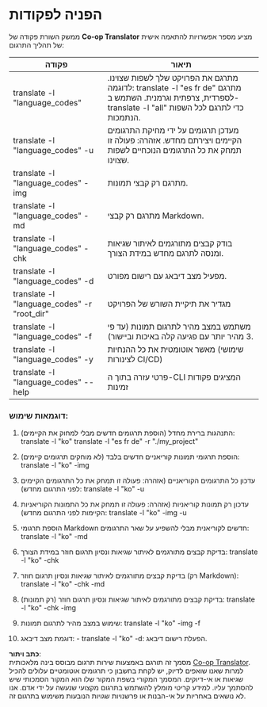 <!--
CO_OP_TRANSLATOR_METADATA:
{
  "original_hash": "b38d8f042530a4bc872def7cb2c141cd",
  "translation_date": "2025-06-12T11:30:37+00:00",
  "source_file": "getting_started/command-reference.md",
  "language_code": "he"
}
-->
# הפניה לפקודות  
ממשק השורת פקודה של **Co-op Translator** מציע מספר אפשרויות להתאמה אישית של תהליך התרגום:

פקודה                                       | תיאור  
----------------------------------------------|-------------------------------------------------------------------------------------------------------------------------------------------------------------------------------------------------------  
translate -l "language_codes"                 | מתרגם את הפרויקט שלך לשפות שצוינו. לדוגמה: translate -l "es fr de" מתרגם לספרדית, צרפתית וגרמנית. השתמש ב- translate -l "all" כדי לתרגם לכל השפות הנתמכות.  
translate -l "language_codes" -u              | מעדכן תרגומים על ידי מחיקת התרגומים הקיימים ויצירתם מחדש. אזהרה: פעולה זו תמחק את כל התרגומים הנוכחיים לשפות שצוינו.  
translate -l "language_codes" -img            | מתרגם רק קבצי תמונות.  
translate -l "language_codes" -md             | מתרגם רק קבצי Markdown.  
translate -l "language_codes" -chk            | בודק קבצים מתורגמים לאיתור שגיאות ומנסה לתרגם מחדש במידת הצורך.  
translate -l "language_codes" -d              | מפעיל מצב דיבאג עם רישום מפורט.  
translate -l "language_codes" -r "root_dir"   | מגדיר את תיקיית השורש של הפרויקט  
translate -l "language_codes" -f              | משתמש במצב מהיר לתרגום תמונות (עד פי 3 מהיר יותר עם פגיעה קלה באיכות וביישור).  
translate -l "language_codes" -y              | מאשר אוטומטית את כל ההנחיות (שימושי לצינורות CI/CD)  
translate -l "language_codes" --help          | פרטי עזרה בתוך ה-CLI המציגים פקודות זמינות  

### דוגמאות שימוש:  

  1. התנהגות ברירת מחדל (הוספת תרגומים חדשים מבלי למחוק את הקיימים):   translate -l "ko"    translate -l "es fr de" -r "./my_project"  

  2. הוספת תרגומי תמונות קוריאניים חדשים בלבד (לא מוחקים תרגומים קיימים):    translate -l "ko" -img  

  3. עדכון כל התרגומים הקוריאניים (אזהרה: פעולה זו תמחק את כל התרגומים הקיימים לפני התרגום מחדש):    translate -l "ko" -u  

  4. עדכון רק תמונות קוריאניות (אזהרה: פעולה זו תמחק את כל התמונות הקוריאניות הקיימות לפני התרגום מחדש):    translate -l "ko" -img -u  

  5. הוספת תרגומי Markdown חדשים לקוריאנית מבלי להשפיע על שאר התרגומים:    translate -l "ko" -md  

  6. בדיקת קבצים מתורגמים לאיתור שגיאות ונסיון תרגום חוזר במידת הצורך: translate -l "ko" -chk  

  7. בדיקת קבצים מתורגמים לאיתור שגיאות ונסיון תרגום חוזר (רק Markdown): translate -l "ko" -chk -md  

  8. בדיקת קבצים מתורגמים לאיתור שגיאות ונסיון תרגום חוזר (רק תמונות): translate -l "ko" -chk -img  

  9. שימוש במצב מהיר לתרגום תמונות:    translate -l "ko" -img -f  

  10. דוגמת מצב דיבאג: - translate -l "ko" -d: הפעלת רישום דיבאג.

**כתב ויתור**:  
מסמך זה תורגם באמצעות שירות תרגום מבוסס בינה מלאכותית [Co-op Translator](https://github.com/Azure/co-op-translator). למרות שאנו שואפים לדיוק, יש לקחת בחשבון כי תרגומים אוטומטיים עלולים להכיל שגיאות או אי-דיוקים. המסמך המקורי בשפת המקור שלו הוא המקור הסמכותי שיש להסתמך עליו. למידע קריטי מומלץ להשתמש בתרגום מקצועי שנעשה על ידי אדם. אנו לא נושאים באחריות על אי-הבנות או פרשנויות שגויות הנובעות משימוש בתרגום זה.